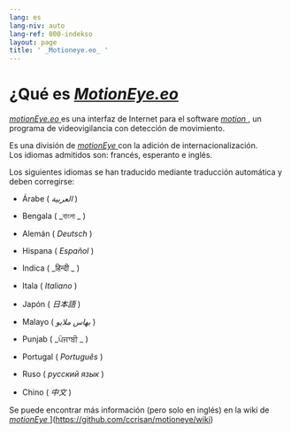 ```yaml
---
lang: es
lang-niv: auto
lang-ref: 000-indekso
layout: page
title: ' _Motioneye.eo_ '
---
```

# ¿Qué es [ _MotionEye.eo_ ](https://github.com/jmichault/motioneye.eo) 

[ _motionEye.eo_ ](https://github.com/jmichault/motioneye.eo) es una interfaz de Internet para el software [ _motion_ ](https://motion-project.github.io/), un programa de videovigilancia con detección de movimiento.

Es una división de [ _motionEye_ ](https://github.com/ccrisan/motioneye) con la adición de internacionalización.  
Los idiomas admitidos son: francés, esperanto e inglés.

Los siguientes idiomas se han traducido mediante traducción automática y deben corregirse:

* Árabe ( _العربية_ )


* Bengala ( _বাংলা _ )
  

  

* Alemán ( _Deutsch_ )


* Hispana ( _Español_ )


* Indica ( _हिन्दी _ )
  

  

* Itala ( _Italiano_ )


* Japón ( _日本語_ )


* Malayo ( _بهاس ملايو_ )


* Punjab ( _ਪੰਜਾਬੀ _ )
  

  

* Portugal ( _Português_ )


* Ruso ( _русский язык_ )


* Chino ( _中文_ )




Se puede encontrar más información (pero solo en inglés) en la wiki de [ _motionEye_ ](https://github.com/ccrisan/motioneye/wiki)](https://github.com/ccrisan/motioneye/wiki)

